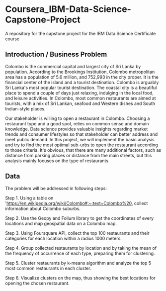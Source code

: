 # Coursera_IBM-Data-Science-Capstone-Project

A repository for the capstone project for the IBM Data Science Certificate course

## Introduction / Business Problem

Colombo is the commercial capital and largest city of Sri Lanka by population. According to the Brookings Institution, Colombo metropolitan area has a population of 5.6 million, and 752,993 in the city proper. It is the financial center of the island and a tourist destination. Colombo is arguably Sri Lanka's most popular tourist destination. The coastal city is a beautiful place to spend a couple of days just relaxing, indulging in the local food, and leisure activities. In Colombo, most common restaurants are aimed at tourists, with a mix of Sri Lankan, seafood and Western dishes and South Indian-style places.

Our stakeholder is willing to open a restaurant in Colombo. Choosing a restaurant type and a good spot, relies on common sense and domain knowledge. Data science provides valuable insights regarding market trends and consumer lifestyles so that stakeholder can better address and meet public demand.
In this project, we will implement the basic analysis and try to find the most optimal sub-urbs to open the restaurant according to those criteria. It's obvious, that there are many additional factors, such as distance from parking places or distance from the main streets, but this analysis mainly focuses on the type of restaurants

## Data

The problem will be addressed in following steps:

Step 1. Using a table on 'https://en.wikipedia.org/wiki/Colombo#:~:text=Colombo%20, collect information about Colombo suburbs.

Step 2. Use the Geopy and Folium library to get the coordinates of every locations and map geospatial data on a Colombo map.

Step 3. Using Foursquare API, collect the top 100 restaurants and their categories for each location within a radius 1000 meters.

Step 4. Group collected restaurants by location and by taking the mean of the frequency of occurrence of each type, preparing them for clustering.

Step 5. Cluster restaurants by k-means algorithm and analyze the top 5 most common restaurants in each cluster.

Step 6. Visualize clusters on the map, thus showing the best locations for opening the chosen restaurant.

